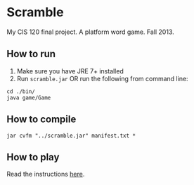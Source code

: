 Scramble
========

My CIS 120 final project. A platform word game. Fall 2013.

How to run
----------

1. Make sure you have JRE 7+ installed
2. Run `scramble.jar` OR run the following from command line:

```Shell
cd ./bin/
java game/Game
```

How to compile
----------
```Shell
jar cvfm "../scramble.jar" manifest.txt *
```

How to play
-----------

Read the instructions [here](http://moward.github.io/scramble/help/).
